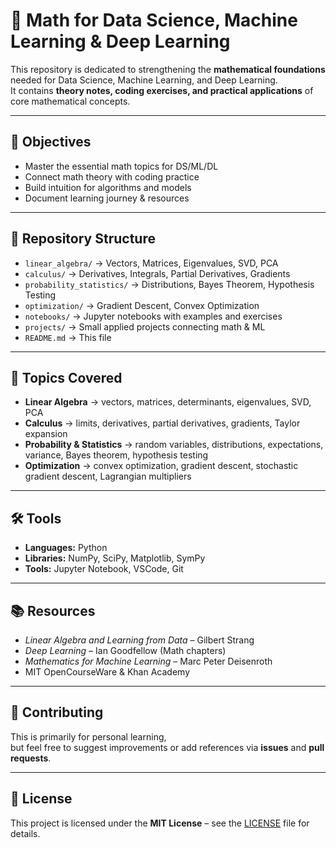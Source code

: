 # 🧮 Math for Data Science, Machine Learning & Deep Learning

This repository is dedicated to strengthening the **mathematical foundations** needed for Data Science, Machine Learning, and Deep Learning.  
It contains **theory notes, coding exercises, and practical applications** of core mathematical concepts.

---

## 🎯 Objectives
- Master the essential math topics for DS/ML/DL  
- Connect math theory with coding practice  
- Build intuition for algorithms and models  
- Document learning journey & resources  

---

## 📂 Repository Structure
- `linear_algebra/` → Vectors, Matrices, Eigenvalues, SVD, PCA  
- `calculus/` → Derivatives, Integrals, Partial Derivatives, Gradients  
- `probability_statistics/` → Distributions, Bayes Theorem, Hypothesis Testing  
- `optimization/` → Gradient Descent, Convex Optimization  
- `notebooks/` → Jupyter notebooks with examples and exercises  
- `projects/` → Small applied projects connecting math & ML  
- `README.md` → This file  

---

## 🚀 Topics Covered
- **Linear Algebra** → vectors, matrices, determinants, eigenvalues, SVD, PCA  
- **Calculus** → limits, derivatives, partial derivatives, gradients, Taylor expansion  
- **Probability & Statistics** → random variables, distributions, expectations, variance, Bayes theorem, hypothesis testing  
- **Optimization** → convex optimization, gradient descent, stochastic gradient descent, Lagrangian multipliers  

---

## 🛠️ Tools
- **Languages:** Python  
- **Libraries:** NumPy, SciPy, Matplotlib, SymPy  
- **Tools:** Jupyter Notebook, VSCode, Git  

---

## 📚 Resources
- *Linear Algebra and Learning from Data* – Gilbert Strang  
- *Deep Learning* – Ian Goodfellow (Math chapters)  
- *Mathematics for Machine Learning* – Marc Peter Deisenroth  
- MIT OpenCourseWare & Khan Academy  

---

## 🤝 Contributing
This is primarily for personal learning,  
but feel free to suggest improvements or add references via **issues** and **pull requests**.  

---

## 📌 License
This project is licensed under the **MIT License** – see the [LICENSE](LICENSE) file for details.

